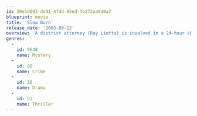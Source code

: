 ```yaml
---
id: 29e1d093-dd91-4fdd-82ed-3b272aa9d0a7
blueprint: movie
title: 'Slow Burn'
release_date: '2005-09-12'
overview: 'A district attorney (Ray Liotta) is involved in a 24-hour showdown with a gang leader (LL Cool J) and is, at the same time, being manipulated by an attractive assistant district attorney (Jolene Blalock) and a cryptic stranger.'
genres:
  -
    id: 9648
    name: Mystery
  -
    id: 80
    name: Crime
  -
    id: 18
    name: Drama
  -
    id: 53
    name: Thriller
---
```

